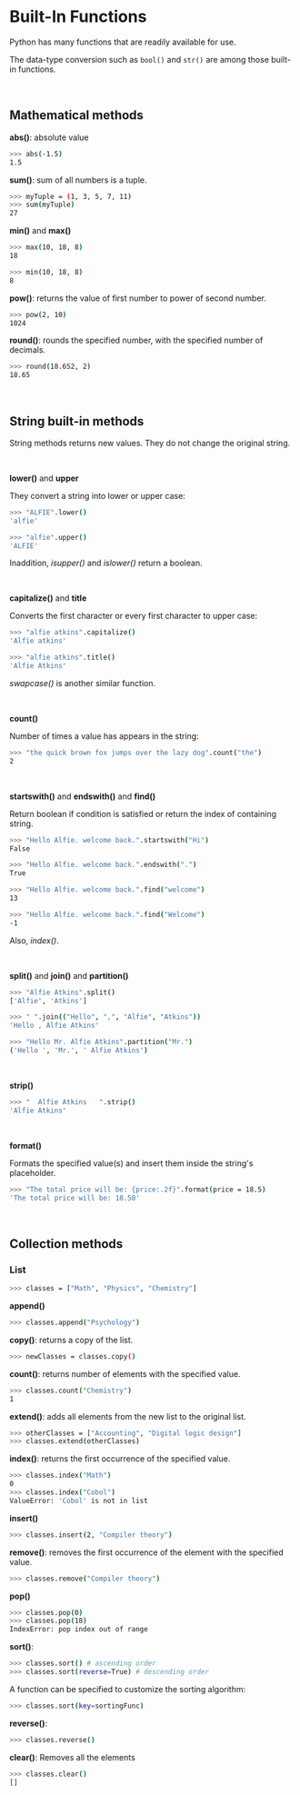# Built-In Functions

Python has many functions that are readily available for use.

The data-type conversion such as ```bool()``` and ```str()``` are among those built-in functions.

<br>

## Mathematical methods

**abs()**: absolute value
```bash
>>> abs(-1.5)
1.5
```

**sum()**: sum of all numbers is a tuple.
```bash
>>> myTuple = (1, 3, 5, 7, 11)
>>> sum(myTuple)
27
```

**min()** and **max()**
```bash
>>> max(10, 18, 8)
18

>>> min(10, 18, 8)
8
```

**pow()**: returns the value of first number to power of second number.
```bash
>>> pow(2, 10)
1024
```

**round()**: rounds the specified number, with the specified number of decimals.
```bash
>>> round(18.652, 2)
18.65
```

<br>

## String built-in methods
String methods returns new values. They do not change the original string.

<br>

**lower()** and **upper**

They convert a string into lower or upper case:

```bash
>>> "ALFIE".lower()
'alfie'

>>> "alfie".upper()
'ALFIE'
```

Inaddition, *isupper()* and *islower()* return a boolean.

<br>

**capitalize()** and **title**

Converts the first character or every first character to upper case:

```bash
>>> "alfie atkins".capitalize()
'Alfie atkins'

>>> "alfie atkins".title()
'Alfie Atkins'
```

*swapcase()* is another similar function.

<br>

**count()**

Number of times a value has appears in the string:

```bash
>>> "the quick brown fox jumps over the lazy dog".count("the")
2
```

<br>

**startswith()** and **endswith()** and **find()**

Return boolean if condition is satisfied or return the index of containing string.

```bash
>>> "Hello Alfie. welcome back.".startswith("Hi")
False

>>> "Hello Alfie. welcome back.".endswith(".")
True

>>> "Hello Alfie. welcome back.".find("welcome")
13

>>> "Hello Alfie. welcome back.".find("Welcome")
-1
```

Also, *index()*.

<br>

**split()** and **join()** and **partition()**

```bash
>>> "Alfie Atkins".split()
['Alfie', 'Atkins']

>>> " ".join(("Hello", ",", "Alfie", "Atkins"))
'Hello , Alfie Atkins'

>>> "Hello Mr. Alfie Atkins".partition("Mr.")
('Hello ', 'Mr.', ' Alfie Atkins')
```

<br>

**strip()**

```bash
>>> "  Alfie Atkins   ".strip()
'Alfie Atkins'
```

<br>

**format()**

Formats the specified value(s) and insert them inside the string's placeholder.

```bash
>>> "The total price will be: {price:.2f}".format(price = 18.5)
'The total price will be: 18.50'
```

<br>

## Collection methods

### List

```bash
>>> classes = ["Math", "Physics", "Chemistry"]
```

**append()**
```bash
>>> classes.append("Psychology")
```

**copy()**: returns a copy of the list.
```bash
>>> newClasses = classes.copy()
```

**count()**: returns number of elements with the specified value.
```bash
>>> classes.count("Chemistry")
1
```

**extend()**: adds all elements from the new list to the original list.
```bash
>>> otherClasses = ["Accounting", "Digital logic design"]
>>> classes.extend(otherClasses)
```

**index()**: returns the first occurrence of the specified value.
```bash
>>> classes.index("Math")
0
>>> classes.index("Cobol")
ValueError: 'Cobol' is not in list
```

**insert()**
```bash
>>> classes.insert(2, "Compiler theory")
```

**remove()**: removes the first occurrence of the element with the specified value.
```bash
>>> classes.remove("Compiler theory")
```

**pop()**
```bash
>>> classes.pop(0)
>>> classes.pop(18)
IndexError: pop index out of range
```

**sort()**:
```bash
>>> classes.sort() # ascending order
>>> classes.sort(reverse=True) # descending order
```

A function can be specified to customize the sorting algorithm:

```bash
>>> classes.sort(key=sortingFunc)
```

**reverse()**: 
```bash
>>> classes.reverse()
```

**clear()**: Removes all the elements
```bash
>>> classes.clear()
[]
```
